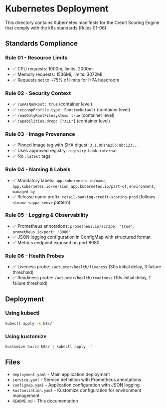 # Kubernetes Deployment

This directory contains Kubernetes manifests for the Credit Scoring Engine that comply with the k8s standards (Rules 01-06).

## Standards Compliance

### Rule 01 - Resource Limits
- ✅ CPU requests: 1000m, limits: 2000m
- ✅ Memory requests: 1536Mi, limits: 3072Mi
- ✅ Requests set to ~75% of limits for HPA headroom

### Rule 02 - Security Context
- ✅ `runAsNonRoot: true` (container level)
- ✅ `seccompProfile.type: RuntimeDefault` (container level)
- ✅ `readOnlyRootFilesystem: true` (container level)
- ✅ `capabilities.drop: ["ALL"]` (container level)

### Rule 03 - Image Provenance
- ✅ Pinned image tag with SHA digest: `3.1.0@sha256:abc123...`
- ✅ Uses approved registry: `registry.bank.internal`
- ✅ No `:latest` tags

### Rule 04 - Naming & Labels
- ✅ Mandatory labels: `app.kubernetes.io/name`, `app.kubernetes.io/version`, `app.kubernetes.io/part-of`, `environment`, `managed-by`
- ✅ Release name prefix: `retail-banking-credit-scoring-prod` (follows `<team>-<app>-<env>` pattern)

### Rule 05 - Logging & Observability
- ✅ Prometheus annotations: `prometheus.io/scrape: "true"`, `prometheus.io/port: "8080"`
- ✅ JSON logging configuration in ConfigMap with structured format
- ✅ Metrics endpoint exposed on port 8080

### Rule 06 - Health Probes
- ✅ Liveness probe: `/actuator/health/liveness` (30s initial delay, 3 failure threshold)
- ✅ Readiness probe: `/actuator/health/readiness` (10s initial delay, 1 failure threshold)

## Deployment

### Using kubectl
```bash
kubectl apply -k k8s/
```

### Using kustomize
```bash
kustomize build k8s/ | kubectl apply -f -
```

## Files

- `deployment.yaml` - Main application deployment
- `service.yaml` - Service definition with Prometheus annotations
- `configmap.yaml` - Application configuration with JSON logging
- `kustomization.yaml` - Kustomize configuration for environment management
- `README.md` - This documentation
